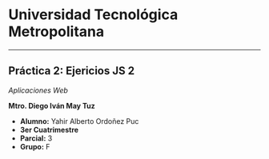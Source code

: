 # Universidad Tecnológica Metropolitana
---
## Práctica 2: Ejericios JS 2
*Aplicaciones Web*

 **Mtro. Diego Iván May Tuz**  
  
* **Alumno:** Yahir Alberto Ordoñez Puc  
* **3er Cuatrimestre**
* **Parcial:** 3
* **Grupo:** F
